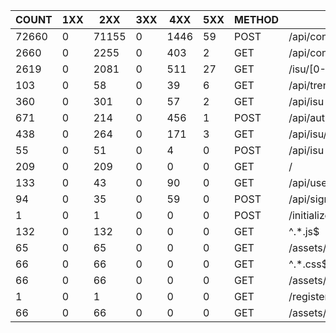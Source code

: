 | COUNT | 1XX |  2XX  | 3XX | 4XX  | 5XX | METHOD |             URI              |   SUM    |  AVG  |  P99  |  SUM(BODY)   | AVG(BODY)  |
|-------|-----|-------|-----|------|-----|--------|------------------------------|----------|-------|-------|--------------|------------|
| 72660 |   0 | 71155 |   0 | 1446 |  59 | POST   | /api/condition/[0-9a-z-]+$   | 1032.316 | 0.014 | 0.100 |     1908.000 |      0.026 |
|  2660 |   0 |  2255 |   0 |  403 |   2 | GET    | /api/condition/[0-9a-z-]+$   |  244.240 | 0.092 | 0.616 |   796097.000 |    299.285 |
|  2619 |   0 |  2081 |   0 |  511 |  27 | GET    | /isu/[0-9a-z-]               |  188.292 | 0.072 | 1.000 | 32041022.000 |  12234.067 |
|   103 |   0 |    58 |   0 |   39 |   6 | GET    | /api/trend                   |   54.568 | 0.530 | 1.000 |    45063.000 |    437.505 |
|   360 |   0 |   301 |   0 |   57 |   2 | GET    | /api/isu                     |   21.508 | 0.060 | 0.388 |   194564.000 |    540.456 |
|   671 |   0 |   214 |   0 |  456 |   1 | POST   | /api/auth                    |   10.184 | 0.015 | 0.092 |     5274.000 |      7.860 |
|   438 |   0 |   264 |   0 |  171 |   3 | GET    | /api/isu/[0-9a-z-]+$         |    9.780 | 0.022 | 0.160 |    44960.000 |    102.648 |
|    55 |   0 |    51 |   0 |    4 |   0 | POST   | /api/isu                     |    3.812 | 0.069 | 0.232 |     7808.000 |    141.964 |
|   209 |   0 |   209 |   0 |    0 |   0 | GET    | /                            |    3.544 | 0.017 | 0.136 |   999723.000 |   4783.364 |
|   133 |   0 |    43 |   0 |   90 |   0 | GET    | /api/user/me                 |    2.252 | 0.017 | 0.144 |     4134.000 |     31.083 |
|    94 |   0 |    35 |   0 |   59 |   0 | POST   | /api/signout                 |    1.544 | 0.016 | 0.120 |     1239.000 |     13.181 |
|     1 |   0 |     1 |   0 |    0 |   0 | POST   | /initialize                  |    0.188 | 0.188 | 0.188 |       19.000 |     19.000 |
|   132 |   0 |   132 |   0 |    0 |   0 | GET    | ^.*.js$                      |    0.004 | 0.000 | 0.001 | 14214288.000 | 107684.000 |
|    65 |   0 |    65 |   0 |    0 |   0 | GET    | /assets/logo_orange.svg      |    0.000 | 0.000 | 0.000 |    95485.000 |   1469.000 |
|    66 |   0 |    66 |   0 |    0 |   0 | GET    | ^.*.css$                     |    0.000 | 0.000 | 0.000 |   281358.000 |   4263.000 |
|    66 |   0 |    66 |   0 |    0 |   0 | GET    | /assets/logo_white.svg       |    0.000 | 0.000 | 0.000 |    96756.000 |   1466.000 |
|     1 |   0 |     1 |   0 |    0 |   0 | GET    | /register                    |    0.000 | 0.000 | 0.000 |      349.000 |    349.000 |
|    66 |   0 |    66 |   0 |    0 |   0 | GET    | /assets/favicon.d0f5f504.svg |    0.000 | 0.000 | 0.000 |    23364.000 |    354.000 |
